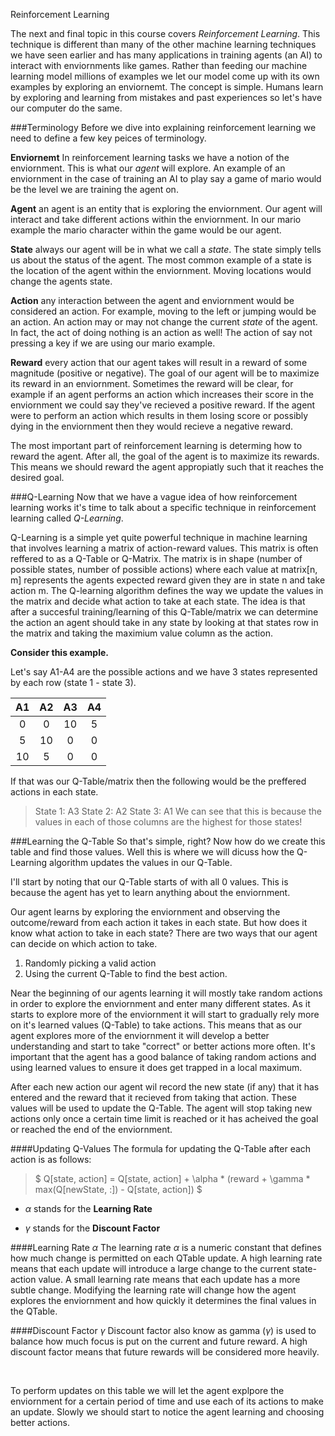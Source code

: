 Reinforcement Learning

The next and final topic in this course covers *Reinforcement Learning*. This technique is different than many of the other machine learning techniques we have seen earlier and has many applications in training agents (an AI) to interact with enviornments like games. Rather than feeding our machine learning model millions of examples we let our model come up with its own examples by exploring an enviornemt. The concept is simple. Humans learn by exploring and learning from mistakes and past experiences so let's have our computer do the same.

###Terminology
Before we dive into explaining reinforcement learning we need to define a few key peices of terminology.

**Enviornemt** In reinforcement learning tasks we have a notion of the enviornment. This is what our *agent* will explore. An example of an enviornment in the case of training an AI to play say a game of mario would be the level we are training the agent on.

**Agent** an agent is an entity that is exploring the enviornment. Our agent will interact and take different actions within the enviornment. In our mario example the mario character within the game would be our agent. 

**State** always our agent will be in what we call a *state*. The state simply tells us about the status of the agent. The most common example of a state is the location of the agent within the enviornment. Moving locations would change the agents state.

**Action** any interaction between the agent and enviornment would be considered an action. For example, moving to the left or jumping would be an action. An action may or may not change the current *state* of the agent. In fact, the act of doing nothing is an action as well! The action of say not pressing a key if we are using our mario example.

**Reward** every action that our agent takes will result in a reward of some magnitude (positive or negative). The goal of our agent will be to maximize its reward in an enviornment. Sometimes the reward will be clear, for example if an agent performs an action which increases their score in the enviornment we could say they've recieved a positive reward. If the agent were to perform an action which results in them losing score or possibly dying in the enviornment then they would recieve a negative reward. 

The most important part of reinforcement learning is determing how to reward the agent. After all, the goal of the agent is to maximize its rewards. This means we should reward the agent appropiatly such that it reaches the desired goal.


###Q-Learning
Now that we have a vague idea of how reinforcement learning works it's time to talk about a specific technique in reinforcement learning called *Q-Learning*.

Q-Learning is a simple yet quite powerful technique in machine learning that involves learning a matrix of action-reward values. This matrix is often reffered to as a Q-Table or Q-Matrix. The matrix is in shape (number of possible states, number of possible actions) where each value at matrix[n, m] represents the agents expected reward given they are in state n and take action m. The Q-learning algorithm defines the way we update the values in the matrix and decide what action to take at each state. The idea is that after a succesful training/learning of this Q-Table/matrix we can determine the action an agent should take in any state by looking at that states row in the matrix and taking the maximium value column as the action.

**Consider this example.**

Let's say A1-A4 are the possible actions and we have 3 states represented by each row (state 1 - state 3).

| A1  | A2  | A3  | A4  |
|:--: |:--: |:--: |:--: |
|  0  |  0  | 10  |  5  |
|  5  | 10  |  0  |  0  |
| 10  |  5  |  0  |  0  |

If that was our Q-Table/matrix then the following would be the preffered actions in each state.
> State 1: A3
> State 2: A2
> State 3: A1
We can see that this is because the values in each of those columns are the highest for those states!

###Learning the Q-Table
So that's simple, right? Now how do we create this table and find those values. Well this is where we will dicuss how the Q-Learning algorithm updates the values in our Q-Table. 

I'll start by noting that our Q-Table starts of with all 0 values. This is because the agent has yet to learn anything about the enviornment. 

Our agent learns by exploring the enviornment and observing the outcome/reward from each action it takes in each state. But how does it know what action to take in each state? There are two ways that our agent can decide on which action to take.
1. Randomly picking a valid action
2. Using the current Q-Table to find the best action.

Near the beginning of our agents learning it will mostly take random actions in order to explore the enviornment and enter many different states. As it starts to explore more of the enviornment it will start to gradually rely more on it's learned values (Q-Table) to take actions. This means that as our agent explores more of the enviornment it will develop a better understanding and start to take "correct" or better actions more often. It's important that the agent has a good balance of taking random actions and using learned values to ensure it does get trapped in a local maximum. 

After each new action our agent wil record the new state (if any) that it has entered and the reward that it recieved from taking that action. These values will be used to update the Q-Table. The agent will stop taking new actions only once a certain time limit is reached or it has acheived the goal or reached the end of the enviornment. 

####Updating Q-Values
The formula for updating the Q-Table after each action is as follows:
> $ Q[state, action] = Q[state, action] + \alpha * (reward + \gamma * max(Q[newState, :]) - Q[state, action]) $

- $\alpha$ stands for the **Learning Rate**

- $\gamma$ stands for the **Discount Factor**

####Learning Rate $\alpha$
The learning rate $\alpha$ is a numeric constant that defines how much change is permitted on each QTable update. A high learning rate means that each update will introduce a large change to the current state-action value. A small learning rate means that each update has a more subtle change. Modifying the learning rate will change how the agent explores the enviornment and how quickly it determines the final values in the QTable.

####Discount Factor $\gamma$
Discount factor also know as gamma ($\gamma$) is used to balance how much focus is put on the current and future reward. A high discount factor means that future rewards will be considered more heavily.

<br/>
<p>To perform updates on this table we will let the agent explpore the enviornment for a certain period of time and use each of its actions to make an update. Slowly we should start to notice the agent learning and choosing better actions. </p>

